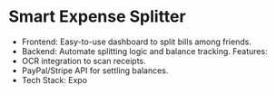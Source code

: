 # Smart Expense Splitter

- Frontend: Easy-to-use dashboard to split bills among friends.
- Backend: Automate splitting logic and balance tracking.
Features:
- OCR integration to scan receipts.
- PayPal/Stripe API for settling balances.
- Tech Stack: Expo

